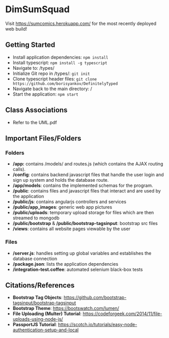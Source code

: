 # DimSumSquad

Visit <a href="https://sumcomics.herokuapp.com/">https://sumcomics.herokuapp.com/</a> for the most recently deployed web build!

## Getting Started

* Install application dependencies: `npm install` <br>
* Install typescript: `npm install -g typescript` <br>
* Navigate to: /types/ <br>
* Initialize Git repo in /types/: `git init` <br>
* Clone typescript header files: `git clone https://github.com/borisyankov/DefinitelyTyped` <br>
* Navigate back to the main directory: / <br>
* Start the application: `npm start` <br>

## Class Associations
* Refer to the UML.pdf

## Important Files/Folders

### Folders
* **/app:** contains /models/ and routes.js (which contains the AJAX routing calls).
* **/config**: contains backend javascript files that handle the user login and sign up system and holds the database route.
* **/app/models**: contains the implemented schemas for the program.
* **/public**: contains files and javascript files that interact and are used by the application
* **/public/js**: contains angularjs controllers and services 
* **/public/app_images**: generic web app pictures
* **/public/uploads**: temporary upload storage for files which are then streamed to mongodb
* **/public/bootstrap** & **/public/bootstrap-tagsinput**: bootstrap src files
* **/views**: contains all website pages viewable by the user

### Files
* **/server.js**: handles setting up global variables and establishes the database connection
* **/package.json**: lists the application dependencies
* **/integration-test.coffee**: automated selenium black-box tests

## Citations/References
* **Bootstrap Tag Objects**: <a href="https://github.com/bootstrap-tagsinput/bootstrap-tagsinput">https://github.com/bootstrap-tagsinput/bootstrap-tagsinput</a>
* **Bootstrap Theme**: <a href="https://bootswatch.com/lumen/">https://bootswatch.com/lumen/</a>
* **File Uploading (Multer) Tutorial**: <a href="https://codeforgeek.com/2014/11/file-uploads-using-node-js/">https://codeforgeek.com/2014/11/file-uploads-using-node-js/</a>
* **PassportJS Tutorial**: <a href="https://scotch.io/tutorials/easy-node-authentication-setup-and-local">https://scotch.io/tutorials/easy-node-authentication-setup-and-local</a>

